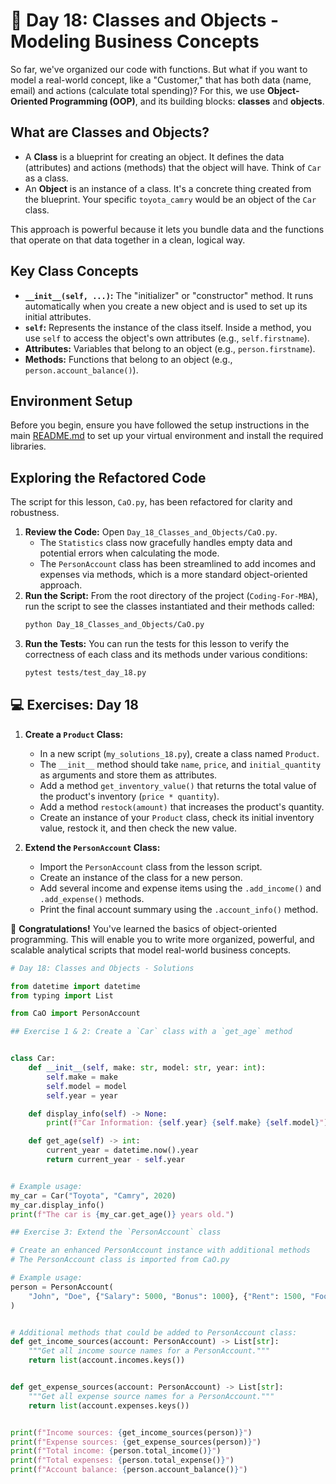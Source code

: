 # 📘 Day 18: Classes and Objects - Modeling Business Concepts

So far, we've organized our code with functions. But what if you want to model a real-world concept, like a "Customer," that has both data (name, email) and actions (calculate total spending)? For this, we use **Object-Oriented Programming (OOP)**, and its building blocks: **classes** and **objects**.

## What are Classes and Objects?

- A **Class** is a blueprint for creating an object. It defines the data (attributes) and actions (methods) that the object will have. Think of `Car` as a class.
- An **Object** is an instance of a class. It's a concrete thing created from the blueprint. Your specific `toyota_camry` would be an object of the `Car` class.

This approach is powerful because it lets you bundle data and the functions that operate on that data together in a clean, logical way.

## Key Class Concepts

- **`__init__(self, ...)`:** The "initializer" or "constructor" method. It runs automatically when you create a new object and is used to set up its initial attributes.
- **`self`:** Represents the instance of the class itself. Inside a method, you use `self` to access the object's own attributes (e.g., `self.firstname`).
- **Attributes:** Variables that belong to an object (e.g., `person.firstname`).
- **Methods:** Functions that belong to an object (e.g., `person.account_balance()`).

## Environment Setup

Before you begin, ensure you have followed the setup instructions in the main [README.md](../../README.md) to set up your virtual environment and install the required libraries.

## Exploring the Refactored Code

The script for this lesson, `CaO.py`, has been refactored for clarity and robustness.

1. **Review the Code:** Open `Day_18_Classes_and_Objects/CaO.py`.
   - The `Statistics` class now gracefully handles empty data and potential errors when calculating the mode.
   - The `PersonAccount` class has been streamlined to add incomes and expenses via methods, which is a more standard object-oriented approach.
1. **Run the Script:** From the root directory of the project (`Coding-For-MBA`), run the script to see the classes instantiated and their methods called:
   ```bash
   python Day_18_Classes_and_Objects/CaO.py
   ```
1. **Run the Tests:** You can run the tests for this lesson to verify the correctness of each class and its methods under various conditions:
   ```bash
   pytest tests/test_day_18.py
   ```

## 💻 Exercises: Day 18

1. **Create a `Product` Class:**

   - In a new script (`my_solutions_18.py`), create a class named `Product`.
   - The `__init__` method should take `name`, `price`, and `initial_quantity` as arguments and store them as attributes.
   - Add a method `get_inventory_value()` that returns the total value of the product's inventory (`price * quantity`).
   - Add a method `restock(amount)` that increases the product's quantity.
   - Create an instance of your `Product` class, check its initial inventory value, restock it, and then check the new value.

1. **Extend the `PersonAccount` Class:**

   - Import the `PersonAccount` class from the lesson script.
   - Create an instance of the class for a new person.
   - Add several income and expense items using the `.add_income()` and `.add_expense()` methods.
   - Print the final account summary using the `.account_info()` method.

🎉 **Congratulations!** You've learned the basics of object-oriented programming. This will enable you to write more organized, powerful, and scalable analytical scripts that model real-world business concepts.

```python
# Day 18: Classes and Objects - Solutions

from datetime import datetime
from typing import List

from CaO import PersonAccount

## Exercise 1 & 2: Create a `Car` class with a `get_age` method


class Car:
    def __init__(self, make: str, model: str, year: int):
        self.make = make
        self.model = model
        self.year = year

    def display_info(self) -> None:
        print(f"Car Information: {self.year} {self.make} {self.model}")

    def get_age(self) -> int:
        current_year = datetime.now().year
        return current_year - self.year


# Example usage:
my_car = Car("Toyota", "Camry", 2020)
my_car.display_info()
print(f"The car is {my_car.get_age()} years old.")

## Exercise 3: Extend the `PersonAccount` class

# Create an enhanced PersonAccount instance with additional methods
# The PersonAccount class is imported from CaO.py

# Example usage:
person = PersonAccount(
    "John", "Doe", {"Salary": 5000, "Bonus": 1000}, {"Rent": 1500, "Food": 500}
)


# Additional methods that could be added to PersonAccount class:
def get_income_sources(account: PersonAccount) -> List[str]:
    """Get all income source names for a PersonAccount."""
    return list(account.incomes.keys())


def get_expense_sources(account: PersonAccount) -> List[str]:
    """Get all expense source names for a PersonAccount."""
    return list(account.expenses.keys())


print(f"Income sources: {get_income_sources(person)}")
print(f"Expense sources: {get_expense_sources(person)}")
print(f"Total income: {person.total_income()}")
print(f"Total expenses: {person.total_expense()}")
print(f"Account balance: {person.account_balance()}")

```
